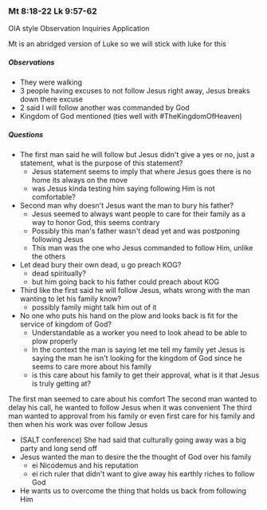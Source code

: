 ### Mt 8:18-22 Lk 9:57-62

OIA style 
Observation 
Inquiries
Application

Mt is an abridged version of Luke so we will stick with luke for this 

##### Observations
- They were walking
- 3 people having excuses to not follow Jesus right away, Jesus breaks down there excuse
- 2 said I will follow another was commanded by God
- Kingdom of God mentioned (ties well with #TheKingdomOfHeaven)


##### Questions
- The first man said he will follow but Jesus didn't give a yes or no, just a statement, what is the purpose of this statement?
	- Jesus statement seems to imply that where Jesus goes there is no home its always on the move
	- was Jesus kinda testing him saying following Him is not comfortable?
- Second man why doesn't Jesus want the man to bury his father?
	- Jesus seemed to always want people to care for their family as a way to honor God, this seems contrary
	- Possibly this man's father wasn't dead yet and was postponing following Jesus 
	- This man was the one who Jesus commanded to follow Him, unlike the others
- Let dead bury their own dead, u go preach KOG?
	- dead spiritually?
	- but him going back to his father could preach about KOG
- Third like the first said he will follow Jesus, whats wrong with the man wanting to let his family know?
	- possibly family might talk him out of it
- No one who puts his hand on the plow and looks back is fit for the service of kingdom of God?
	- Understandable as a worker you need to look ahead to be able to plow properly
	- In the context the man is saying let me tell my family yet Jesus is saying the man he isn't looking for the kingdom of God since he seems to care more about his family
	- is this care about his family to get their approval, what is it that Jesus is truly getting at?


The first man seemed to care about his comfort
The second man wanted to delay his call, he wanted to follow Jesus when it was convenient 
The third man wanted to approval from his family or even first care for his family and then when his work was over follow Jesus 
- (SALT conference) She had said that culturally going away was a big party and long send off
- Jesus wanted the man to desire the the thought of God over his family
	- ei Nicodemus and his reputation
	- ei rich ruler that didn't want to give away his earthly riches to follow God
- He wants us to overcome the thing that holds us back from following Him

